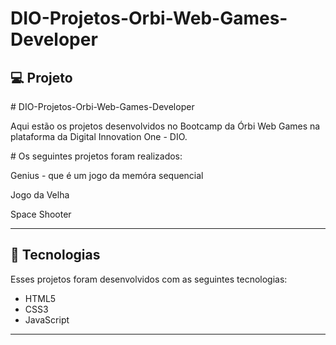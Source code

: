 # DIO-Projetos-Orbi-Web-Games-Developer
## 💻 Projeto
<p># DIO-Projetos-Orbi-Web-Games-Developer </p>
<p>Aqui estão os projetos desenvolvidos no Bootcamp da Órbi Web Games na plataforma da Digital Innovation One - DIO. </p>

<p># Os seguintes projetos foram realizados:</p>
<p>Genius - que é um jogo da memóra sequencial</p>
<p>Jogo da Velha</p>
<p>Space Shooter</p>
<hr/>


## 🚀 Tecnologias
Esses projetos foram desenvolvidos com as seguintes tecnologias:

- HTML5
- CSS3
- JavaScript

<hr/>

